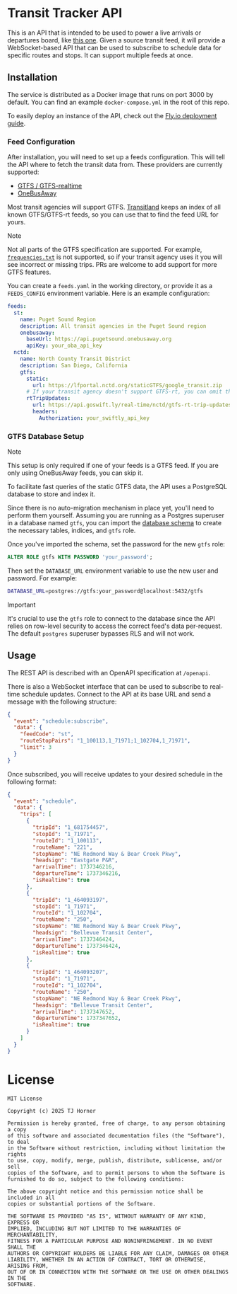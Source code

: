 # Transit Tracker API

This is an API that is intended to be used to power a live arrivals or departures board, like [this one](https://github.com/EastsideUrbanism/transit-countdown-clock). Given a source transit feed, it will provide a WebSocket-based API that can be used to subscribe to schedule data for specific routes and stops. It can support multiple feeds at once.

## Installation

The service is distributed as a Docker image that runs on port 3000 by default. You can find an example `docker-compose.yml` in the root of this repo.

To easily deploy an instance of the API, check out the [Fly.io deployment guide](./fly-deploy.md).

### Feed Configuration

After installation, you will need to set up a feeds configuration. This will tell the API where to fetch the transit data from. These providers are currently supported:

- [GTFS / GTFS-realtime](https://gtfs.org/documentation/overview/)
- [OneBusAway](https://developer.onebusaway.org/)

Most transit agencies will support GTFS. [Transitland](https://www.transit.land/operators) keeps an index of all known GTFS/GTFS-rt feeds, so you can use that to find the feed URL for yours.

> [!NOTE]  
> Not all parts of the GTFS specification are supported. For example, [`frequencies.txt`](https://gtfs.org/documentation/schedule/reference/#frequenciestxt) is not supported, so if your transit agency uses it you will see incorrect or missing trips. PRs are welcome to add support for more GTFS features.

You can create a `feeds.yaml` in the working directory, or provide it as a `FEEDS_CONFIG` environment variable. Here is an example configuration:

```yaml
feeds:
  st:
    name: Puget Sound Region
    description: All transit agencies in the Puget Sound region
    onebusaway:
      baseUrl: https://api.pugetsound.onebusaway.org
      apiKey: your_oba_api_key
  nctd:
    name: North County Transit District
    description: San Diego, California
    gtfs:
      static:
        url: https://lfportal.nctd.org/staticGTFS/google_transit.zip
      # If your transit agency doesn't support GTFS-rt, you can omit this section
      rtTripUpdates:
        url: https://api.goswift.ly/real-time/nctd/gtfs-rt-trip-updates
        headers:
          Authorization: your_swiftly_api_key
```

### GTFS Database Setup

> [!NOTE]  
> This setup is only required if one of your feeds is a GTFS feed. If you are only using OneBusAway feeds, you can skip it.

To facilitate fast queries of the static GTFS data, the API uses a PostgreSQL database to store and index it.

Since there is no auto-migration mechanism in place yet, you'll need to perform them yourself. Assuming you are running as a Postgres superuser in a database named `gtfs`, you can import the [database schema](./src/modules/gtfs/db/schema.sql) to create the necessary tables, indices, and `gtfs` role.

Once you've imported the schema, set the password for the new `gtfs` role:

```sql
ALTER ROLE gtfs WITH PASSWORD 'your_password';
```

Then set the `DATABASE_URL` environment variable to use the new user and password. For example:

```bash
DATABASE_URL=postgres://gtfs:your_password@localhost:5432/gtfs
```

> [!IMPORTANT]  
> It's crucial to use the `gtfs` role to connect to the database since the API relies on row-level security to access the correct feed's data per-request. The default `postgres` superuser bypasses RLS and will not work.

## Usage

The REST API is described with an OpenAPI specification at `/openapi`.

There is also a WebSocket interface that can be used to subscribe to real-time schedule updates. Connect to the API at its base URL and send a message with the following structure:

```json
{
  "event": "schedule:subscribe",
  "data": {
    "feedCode": "st",
    "routeStopPairs": "1_100113,1_71971;1_102704,1_71971",
    "limit": 3
  }
}
```

Once subscribed, you will receive updates to your desired schedule in the following format:

```json
{
  "event": "schedule",
  "data": {
    "trips": [
      {
        "tripId": "1_681754457",
        "stopId": "1_71971",
        "routeId": "1_100113",
        "routeName": "221",
        "stopName": "NE Redmond Way & Bear Creek Pkwy",
        "headsign": "Eastgate P&R",
        "arrivalTime": 1737346216,
        "departureTime": 1737346216,
        "isRealtime": true
      },
      {
        "tripId": "1_464093197",
        "stopId": "1_71971",
        "routeId": "1_102704",
        "routeName": "250",
        "stopName": "NE Redmond Way & Bear Creek Pkwy",
        "headsign": "Bellevue Transit Center",
        "arrivalTime": 1737346424,
        "departureTime": 1737346424,
        "isRealtime": true
      },
      {
        "tripId": "1_464093207",
        "stopId": "1_71971",
        "routeId": "1_102704",
        "routeName": "250",
        "stopName": "NE Redmond Way & Bear Creek Pkwy",
        "headsign": "Bellevue Transit Center",
        "arrivalTime": 1737347652,
        "departureTime": 1737347652,
        "isRealtime": true
      }
    ]
  }
}
```

# License

```
MIT License

Copyright (c) 2025 TJ Horner

Permission is hereby granted, free of charge, to any person obtaining a copy
of this software and associated documentation files (the "Software"), to deal
in the Software without restriction, including without limitation the rights
to use, copy, modify, merge, publish, distribute, sublicense, and/or sell
copies of the Software, and to permit persons to whom the Software is
furnished to do so, subject to the following conditions:

The above copyright notice and this permission notice shall be included in all
copies or substantial portions of the Software.

THE SOFTWARE IS PROVIDED "AS IS", WITHOUT WARRANTY OF ANY KIND, EXPRESS OR
IMPLIED, INCLUDING BUT NOT LIMITED TO THE WARRANTIES OF MERCHANTABILITY,
FITNESS FOR A PARTICULAR PURPOSE AND NONINFRINGEMENT. IN NO EVENT SHALL THE
AUTHORS OR COPYRIGHT HOLDERS BE LIABLE FOR ANY CLAIM, DAMAGES OR OTHER
LIABILITY, WHETHER IN AN ACTION OF CONTRACT, TORT OR OTHERWISE, ARISING FROM,
OUT OF OR IN CONNECTION WITH THE SOFTWARE OR THE USE OR OTHER DEALINGS IN THE
SOFTWARE.
```
